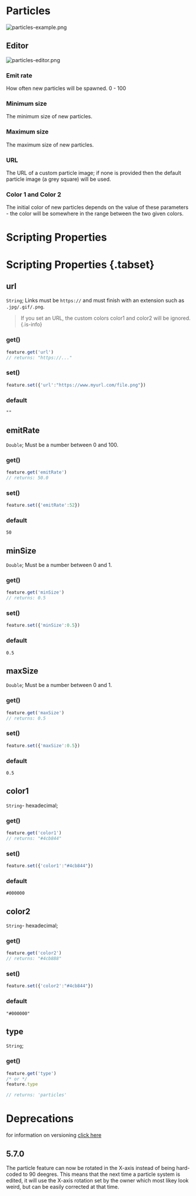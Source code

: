 # Particles

![particles-example.png](/particles-example.png)

## Editor

![particles-editor.png](/particles-editor.png)

### Emit rate

How often new particles will be spawned. 0 - 100

### Minimum size

The minimum size of new particles.

### Maximum size

The maximum size of new particles.

### URL

The URL of a custom particle image; if none is provided then the default particle image (a grey square) will be used.

### Color 1 and Color 2

The initial color of new particles depends on the value of these parameters - the color will be somewhere in the range between the two given colors.

# Scripting Properties
# Scripting Properties {.tabset}
## url
`String`; Links must be `https://` and must finish with an extension such as `.jpg/.gif/.png`.
> If you set an URL, the custom colors color1 and color2 will be ignored.
{.is-info}

### get()

```js
feature.get('url')
// returns: "https://..."
```

### set()

```js
feature.set({'url':"https://www.myurl.com/file.png"})
```

### default

`""`

## emitRate
`Double`; Must be a number between 0 and 100.

### get()

```js
feature.get('emitRate')
// returns: 50.0
```

### set()

```js
feature.set({'emitRate':52})
```

### default

`50`


## minSize
`Double`; Must be a number between 0 and 1.

### get()

```js
feature.get('minSize')
// returns: 0.5
```

### set()

```js
feature.set({'minSize':0.5})
```

### default

`0.5`


## maxSize
`Double`; Must be a number between 0 and 1.

### get()

```js
feature.get('maxSize')
// returns: 0.5
```

### set()

```js
feature.set({'maxSize':0.5})
```

### default

`0.5`

## color1
`String`- hexadecimal; 

### get()

```js
feature.get('color1')
// returns: "#4cb844"
```

### set()

```js
feature.set({'color1':"#4cb844"})
```

### default

`#000000`

## color2
`String`- hexadecimal; 

### get()

```js
feature.get('color2')
// returns: "#4cb888"
```

### set()

```js
feature.set({'color2':"#4cb844"})
```

### default

`"#000000"`


## type
`String`;

### get()

```js
feature.get('type')
/* or */
feature.type

// returns: 'particles'
```

# Deprecations
for information on versioning [click here](/en/versioning-and-deprecations)

## 5.7.0

The particle feature can now be rotated in the X-axis instead of being hard-coded to 90 deegres. This means that the next time a particle system is edited, it will use the X-axis rotation set by the owner which most likey look weird, but can be easily corrected at that time.
